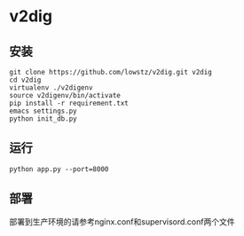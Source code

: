 v2dig
=====

安装
-----------------
```
git clone https://github.com/lowstz/v2dig.git v2dig
cd v2dig
virtualenv ./v2digenv
source v2digenv/bin/activate
pip install -r requirement.txt
emacs settings.py
python init_db.py
```


运行
-----------------
```
python app.py --port=8000
```



部署
-----------------
部署到生产环境的请参考nginx.conf和supervisord.conf两个文件
